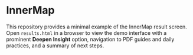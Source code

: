 # InnerMap

This repository provides a minimal example of the InnerMap result screen. Open `results.html` in a browser to view the demo interface with a prominent **Deepen Insight** option, navigation to PDF guides and daily practices, and a summary of next steps.

